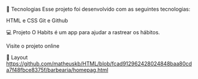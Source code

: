 

🚀 Tecnologias
Esse projeto foi desenvolvido com as seguintes tecnologias:

HTML e CSS
Git e Github




💻 Projeto
O Habits é um app para ajudar a rastrear os hábitos.


Visite o projeto online



🔖 Layout
https://github.com/matheuskb/HTML/blob/fcad912962428024848baa80cda7f48fbce8375f/barbearia/homepag.html



